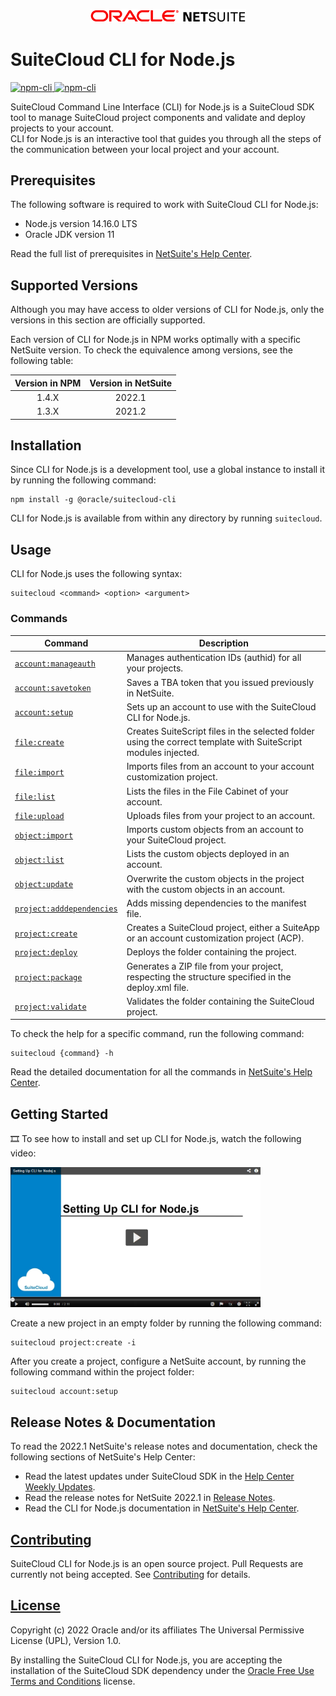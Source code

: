 <p align="center"><a href="#"><img width="250" src="resources/oracle_netsuite_logo_redblack.png"></a></p>

# SuiteCloud CLI for Node.js
<p>
  <a href="https://www.npmjs.com/package/@oracle/suitecloud-cli">
    <img src="https://img.shields.io/npm/dm/@oracle/suitecloud-cli.svg" alt="npm-cli"/>
    <img src="https://img.shields.io/npm/v/@oracle/suitecloud-cli.svg" alt="npm-cli"/>
  </a>
</p>

SuiteCloud Command Line Interface (CLI) for Node.js is a SuiteCloud SDK tool to manage SuiteCloud project components and validate and deploy projects to your account.\
CLI for Node.js is an interactive tool that guides you through all the steps of the communication between your local project and your account.

## Prerequisites
The following software is required to work with SuiteCloud CLI for Node.js:
- Node.js version 14.16.0 LTS
- Oracle JDK version 11

Read the full list of prerequisites in [NetSuite's Help Center](https://system.netsuite.com/app/help/helpcenter.nl?fid=section_1558708810.html).

## Supported Versions
Although you may have access to older versions of CLI for Node.js, only the versions in this section are officially supported.

Each version of CLI for Node.js in NPM works optimally with a specific NetSuite version. To check the equivalence among versions, see the following table:

| Version in NPM | Version in NetSuite |
|:--------------:|:-------------------:|
| 1.4.X  | 2022.1   |
| 1.3.X  | 2021.2   |

## Installation
Since CLI for Node.js is a development tool, use a global instance to install it by running the following command:

```
npm install -g @oracle/suitecloud-cli
```

CLI for Node.js is available from within any directory by running `suitecloud`.

## Usage
CLI for Node.js uses the following syntax: 
```
suitecloud <command> <option> <argument>
```

### Commands
| Command | Description |
| --- | --- |
|[`account:manageauth`](https://system.netsuite.com/app/help/helpcenter.nl?fid=section_157304934116.html)|Manages authentication IDs (authid) for all your projects.|
|[`account:savetoken`](https://system.netsuite.com/app/help/helpcenter.nl?fid=section_159350785187.html)|Saves a TBA token that you issued previously in NetSuite.|
|[`account:setup`](https://system.netsuite.com/app/help/helpcenter.nl?fid=section_156044528841.html)|Sets up an account to use with the SuiteCloud CLI for Node.js.|
|[`file:create`](https://system.netsuite.com/app/help/helpcenter.nl?fid=section_162810635242.html)|Creates SuiteScript files in the selected folder using the correct template with SuiteScript modules injected.|
|[`file:import`](https://system.netsuite.com/app/help/helpcenter.nl?fid=section_156041963273.html)|Imports files from an account to your account customization project.|
|[`file:list`](https://system.netsuite.com/app/help/helpcenter.nl?fid=section_156042966488.html)|Lists the files in the File Cabinet of your account.|
|[`file:upload`](https://system.netsuite.com/app/help/helpcenter.nl?fid=section_159066070687.html)|Uploads files from your project to an account.|
|[`object:import`](https://system.netsuite.com/app/help/helpcenter.nl?fid=section_156042181820.html)|Imports custom objects from an account to your SuiteCloud project.|
|[`object:list`](https://system.netsuite.com/app/help/helpcenter.nl?fid=section_156043303237.html)|Lists the custom objects deployed in an account.|
|[`object:update`](https://system.netsuite.com/app/help/helpcenter.nl?fid=section_156050566547.html)|Overwrite the custom objects in the project with the custom objects in an account.|
|[`project:adddependencies`](https://system.netsuite.com/app/help/helpcenter.nl?fid=section_155981452469.html)| Adds missing dependencies to the manifest file.|
|[`project:create`](https://system.netsuite.com/app/help/helpcenter.nl?fid=section_156041348327.html)|Creates a SuiteCloud project, either a SuiteApp or an account customization project (ACP).|
|[`project:deploy`](https://system.netsuite.com/app/help/helpcenter.nl?fid=section_156044636320.html)|Deploys the folder containing the project.|
|[`project:package`](https://system.netsuite.com/app/help/helpcenter.nl?fid=section_159550971388.html)|Generates a ZIP file from your project, respecting the structure specified in the deploy.xml file.|
|[`project:validate`](https://system.netsuite.com/app/help/helpcenter.nl?fid=section_156049843194.html)|Validates the folder containing the SuiteCloud project.|

To check the help for a specific command, run the following command:
```
suitecloud {command} -h
```

Read the detailed documentation for all the commands in [NetSuite's Help Center](https://system.netsuite.com/app/help/helpcenter.nl?fid=chapter_155931263126.html).

## Getting Started
🎞 To see how to install and set up CLI for Node.js, watch the following video:

<a href="https://videohub.oracle.com/media/Setting+Up+CLI+for+Nodej.s/0_091fc2ca"><img src="resources/video_setting_up_nodejs_cli.png" alt="Setting up CLI for Node.js video" width="400"></a>


Create a new project in an empty folder by running the following command:
```
suitecloud project:create -i
```

After you create a project, configure a NetSuite account, by running the following command within the project folder:
```
suitecloud account:setup
```

## Release Notes & Documentation
To read the 2022.1 NetSuite's release notes and documentation, check the following sections of NetSuite's Help Center:
- Read the latest updates under SuiteCloud SDK in the [Help Center Weekly Updates](https://system.netsuite.com/app/help/helpcenter.nl?fid=chapter_3798389663.html).
- Read the release notes for NetSuite 2022.1 in [Release Notes](https://system.netsuite.com/app/help/helpcenter.nl?fid=preface_3710624702.html).
- Read the CLI for Node.js documentation in [NetSuite's Help Center](https://system.netsuite.com/app/help/helpcenter.nl?fid=chapter_1558708800.html).

## [Contributing](/CONTRIBUTING.md)
SuiteCloud CLI for Node.js is an open source project. Pull Requests are currently not being accepted. See [Contributing](/CONTRIBUTING.md) for details.

## [License](/LICENSE.txt)
Copyright (c) 2022 Oracle and/or its affiliates The Universal Permissive License (UPL), Version 1.0.

By installing the SuiteCloud CLI for Node.js, you are accepting the installation of the SuiteCloud SDK dependency under the [Oracle Free Use Terms and Conditions](https://www.oracle.com/downloads/licenses/oracle-free-license.html) license.